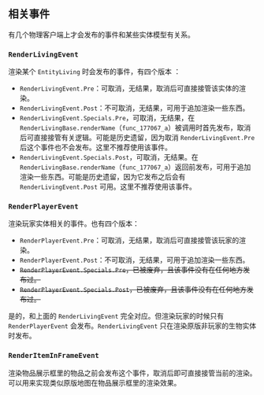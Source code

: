 ## 相关事件

有几个物理客户端上才会发布的事件和某些实体模型有关系。

### `RenderLivingEvent`

渲染某个 `EntityLiving` 时会发布的事件，有四个版本 ：

  - `RenderLivingEvent.Pre`：可取消，无结果，取消后可直接接管该实体的渲染。
  - `RenderLivingEvent.Post`：不可取消，无结果，可用于追加渲染一些东西。
  - `RenderLivingEvent.Specials.Pre`，可取消，无结果，在 `RenderLivingBase.renderName`（`func_177067_a`）被调用时首先发布，取消后可直接接管有关逻辑。可能是历史遗留，因为取消 `RenderLivingEvent.Pre` 后这个事件也不会发布。这里不推荐使用该事件。
  - `RenderLivingEvent.Specials.Post`，可取消，无结果。在 `RenderLivingBase.renderName`（`func_177067_a`）返回前发布，可用于追加渲染一些东西。可能是历史遗留，因为它发布之后会有 `RenderLivingEvent.Post` 可用。这里不推荐使用该事件。

### `RenderPlayerEvent`

渲染玩家实体相关的事件。也有四个版本：

  - `RenderPlayerEvent.Pre`：可取消，无结果，取消后可直接接管该玩家的渲染。
  - `RenderPlayerEvent.Post`：不可取消，无结果，可用于追加渲染一些东西。
  - ~~`RenderPlayerEvent.Specials.Pre`，已被废弃，且该事件没有在任何地方发布过。~~
  - ~~`RenderPlayerEvent.Specials.Post`，已被废弃，且该事件没有在任何地方发布过。~~

是的，和上面的 `RenderLivingEvent` 完全对应。但渲染玩家的时候只有 `RenderPlayerEvent` 会发布。`RenderLivingEvent` 只在渲染原版非玩家的生物实体时发布。

### `RenderItemInFrameEvent`

渲染物品展示框里的物品之前会发布这个事件，取消后即可直接接管当前的渲染。可以用来实现类似原版地图在物品展示框里的渲染效果。
